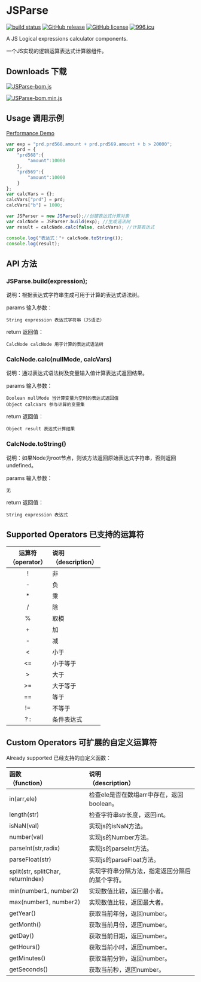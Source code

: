 # JSParse

[![build status][travis-image]][travis-url]
[![GitHub release][release-image]][release-url]
[![GitHub license][license-image]][license-url]
[![996.icu][996.icu-image]][996.icu-url]

A JS Logical expressions calculator components.

一个JS实现的逻辑运算表达式计算器组件。

## Downloads 下载

[![JSParse-bom.js][download-bom-image]][download-bom-url]

[![JSParse-bom.min.js][download-bom-min-image]][download-bom-min-url]

## Usage 调用示例

[Performance Demo](https://peiyucn.github.io/JSParse/src/bom/JSParse-bom.html)

```javascript
var exp = "prd.prd568.amount + prd.prd569.amount + b > 20000";
var prd = {
    "prd568":{
        "amount":10000
    },
    "prd569":{
        "amount":10000
    }
};
var calcVars = {};
calcVars["prd"] = prd;
calcVars["b"] = 1000;

var JSParser = new JSParse();//创建表达式计算对象
var calcNode = JSParser.build(exp); //生成语法树
var result = calcNode.calc(false, calcVars); //计算表达式

console.log("表达式："+ calcNode.toString());
console.log(result);
```

## API 方法

### JSParse.build(expression);

  说明：根据表达式字符串生成可用于计算的表达式语法树。
  
  params 输入参数：
  
    String expression 表达式字符串（JS语法）

  return 返回值：
  
    CalcNode calcNode 用于计算的表达式语法树

### CalcNode.calc(nullMode, calcVars)

  说明：通过表达式语法树及变量输入值计算表达式返回结果。
  
  params 输入参数：
  
    Boolean nullMode 当计算变量为空时的表达式返回值
    Object calcVars 参与计算的变量集

  return 返回值：
  
    Object result 表达式计算结果

### CalcNode.toString()

  说明：如果Node为root节点，则该方法返回原始表达式字符串，否则返回undefined。
  
  params 输入参数：
  
    无

  return 返回值：
  
    String expression 表达式

## Supported Operators 已支持的运算符

|运算符<br>（operator）|说明<br>（description）|
|:---------------:|:---------------|
|  !              | 非 |
|  -              | 负 |
|  *              | 乘 |
|  /              | 除 |
|  %              | 取模 |
|  +              | 加 |
|  -              | 减 |
|  <              | 小于 |
|  <=             | 小于等于 |
|  >              | 大于 |
|  >=             | 大于等于 |
|  ==             | 等于 |
|  !=             | 不等于 |
|  ? :            | 条件表达式 |

## Custom Operators 可扩展的自定义运算符

Already supported 已经支持的自定义函数：

|函数<br>（function）|说明<br>（description）|
|:-----|:-----|
|in(arr,ele)|检查ele是否在数组arr中存在，返回boolean。|
|length(str)|检查字符串str长度，返回int。|
|isNaN(val)|实现js的isNaN方法。|
|number(val)|实现js的Number方法。|
|parseInt(str,radix)|实现js的parseInt方法。|
|parseFloat(str)|实现js的parseFloat方法。|
|split(str, splitChar, returnIndex)|实现字符串分隔方法，指定返回分隔后的某个字符。|
|min(number1, number2)|实现数值比较，返回最小者。|
|max(number1, number2)|实现数值比较，返回最大者。|
|getYear()|获取当前年份，返回number。|
|getMonth()|获取当前月份，返回number。|
|getDay()|获取当前日期，返回number。|
|getHours()|获取当前小时，返回number。|
|getMinutes()|获取当前分钟，返回number。|
|getSeconds()|获取当前秒，返回number。|

[travis-image]: https://travis-ci.org/peiyucn/JSParse.svg?branch=master
[travis-url]: https://travis-ci.org/peiyucn/JSParse
[release-image]: https://img.shields.io/github/release/peiyucn/JSParse.svg
[release-url]: https://github.com/peiyucn/JSParse/releases/
[license-image]: https://img.shields.io/badge/license-MIT-blue.svg
[license-url]: https://raw.githubusercontent.com/peiyucn/JSParse/master/LICENSE
[996.icu-image]: https://img.shields.io/badge/link-996.icu-red.svg
[996.icu-url]: https://996.icu
[download-image]: https://img.shields.io/badge/Code-JSParse.js-brightgreen.svg
[download-url]: https://peiyucn.github.io/JSParse/src/nobom/JSParse.js
[download-min-image]: https://img.shields.io/badge/Code-JSParse.min.js-brightgreen.svg
[download-min-url]: https://peiyucn.github.io/JSParse/src/nobom/JSParse.min.js
[download-bom-image]: https://img.shields.io/badge/Code-JSParse--bom.js-brightgreen.svg
[download-bom-url]: https://peiyucn.github.io/JSParse/src/bom/JSParse-bom.js
[download-bom-min-image]: https://img.shields.io/badge/Code-JSParse--bom.min.js-brightgreen.svg
[download-bom-min-url]: https://peiyucn.github.io/JSParse/src/bom/JSParse-bom.min.js